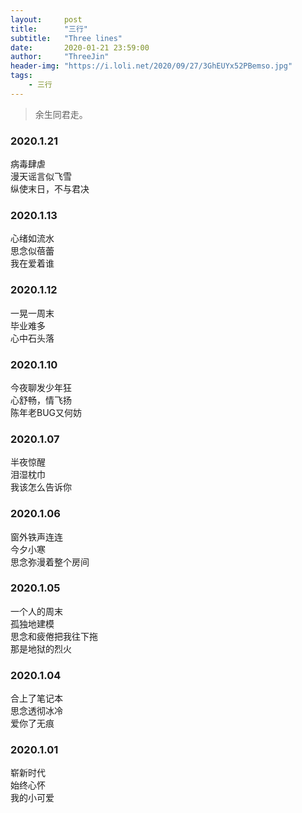 ```yaml
---
layout:     post
title:      "三行"
subtitle:   "Three lines"
date:       2020-01-21 23:59:00
author:     "ThreeJin"
header-img: "https://i.loli.net/2020/09/27/3GhEUYx52PBemso.jpg"
tags:
    - 三行
---
```

> 余生同君走。

### 2020.1.21
病毒肆虐<br/>
漫天谣言似飞雪<br/>
纵使末日，不与君决
### 2020.1.13
心绪如流水<br/>
思念似蓓蕾<br/>
我在爱着谁
### 2020.1.12
一晃一周末<br/>
毕业难多<br/>
心中石头落
### 2020.1.10
今夜聊发少年狂<br/>
心舒畅，情飞扬<br/>
陈年老BUG又何妨
### 2020.1.07
半夜惊醒<br/>
泪湿枕巾<br/>
我该怎么告诉你
### 2020.1.06
窗外铁声连连<br/>
今夕小寒<br/>
思念弥漫着整个房间
### 2020.1.05
一个人的周末<br/>
孤独地建模<br/>
思念和疲倦把我往下拖<br/>
那是地狱的烈火
### 2020.1.04
合上了笔记本<br/>
思念透彻冰冷<br/>
爱你了无痕
### 2020.1.01
崭新时代<br/>
始终心怀<br/>
我的小可爱